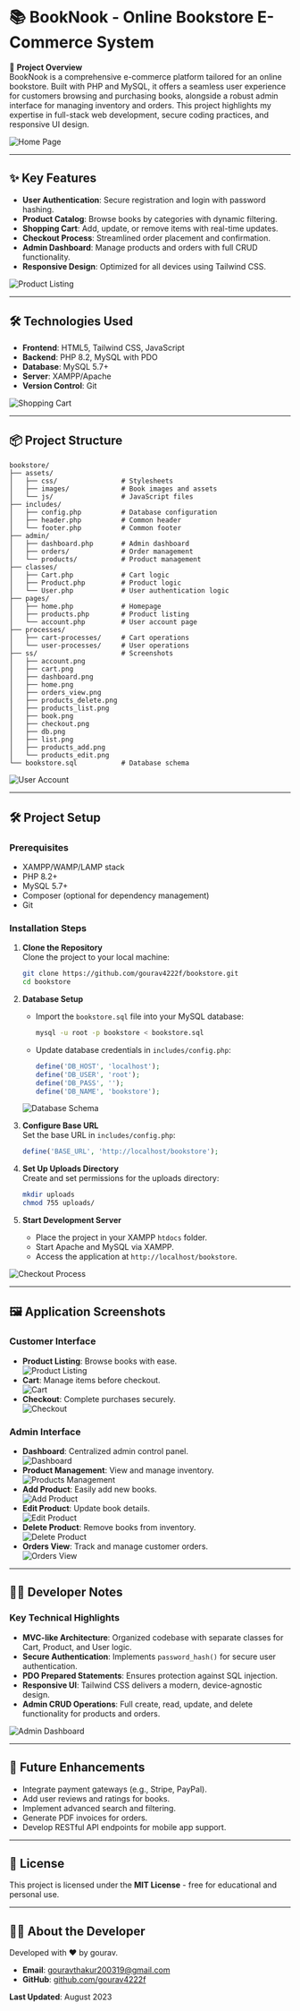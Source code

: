 # 📚 BookNook - Online Bookstore E-Commerce System

🚀 **Project Overview**  
BookNook is a comprehensive e-commerce platform tailored for an online bookstore. Built with PHP and MySQL, it offers a seamless user experience for customers browsing and purchasing books, alongside a robust admin interface for managing inventory and orders. This project highlights my expertise in full-stack web development, secure coding practices, and responsive UI design.

![Home Page](ss/home.png)

---

## ✨ Key Features  
- **User Authentication**: Secure registration and login with password hashing.  
- **Product Catalog**: Browse books by categories with dynamic filtering.  
- **Shopping Cart**: Add, update, or remove items with real-time updates.  
- **Checkout Process**: Streamlined order placement and confirmation.  
- **Admin Dashboard**: Manage products and orders with full CRUD functionality.  
- **Responsive Design**: Optimized for all devices using Tailwind CSS.  

![Product Listing](ss/book.png)

---

## 🛠️ Technologies Used  
- **Frontend**: HTML5, Tailwind CSS, JavaScript  
- **Backend**: PHP 8.2, MySQL with PDO  
- **Database**: MySQL 5.7+  
- **Server**: XAMPP/Apache  
- **Version Control**: Git  

![Shopping Cart](ss/cart.png)

---

## 📦 Project Structure  
```
bookstore/
├── assets/
│   ├── css/                # Stylesheets
│   ├── images/             # Book images and assets
│   └── js/                 # JavaScript files
├── includes/
│   ├── config.php          # Database configuration
│   ├── header.php          # Common header
│   └── footer.php          # Common footer
├── admin/
│   ├── dashboard.php       # Admin dashboard
│   ├── orders/             # Order management
│   └── products/           # Product management
├── classes/
│   ├── Cart.php            # Cart logic
│   ├── Product.php         # Product logic
│   └── User.php            # User authentication logic
├── pages/
│   ├── home.php            # Homepage
│   ├── products.php        # Product listing
│   └── account.php         # User account page
├── processes/
│   ├── cart-processes/     # Cart operations
│   └── user-processes/     # User operations
├── ss/                     # Screenshots
│   ├── account.png
│   ├── cart.png
│   ├── dashboard.png
│   ├── home.png
│   ├── orders_view.png
│   ├── products_delete.png
│   ├── products_list.png
│   ├── book.png
│   ├── checkout.png
│   ├── db.png
│   ├── list.png
│   ├── products_add.png
│   └── products_edit.png
└── bookstore.sql           # Database schema
```

![User Account](ss/account.png)

---

## 🛠️ Project Setup  

### Prerequisites  
- XAMPP/WAMP/LAMP stack  
- PHP 8.2+  
- MySQL 5.7+  
- Composer (optional for dependency management)  
- Git  

### Installation Steps  

1. **Clone the Repository**  
   Clone the project to your local machine:  
   ```bash
   git clone https://github.com/gourav4222f/bookstore.git
   cd bookstore
   ```

2. **Database Setup**  
   - Import the `bookstore.sql` file into your MySQL database:  
     ```bash
     mysql -u root -p bookstore < bookstore.sql
     ```
   - Update database credentials in `includes/config.php`:  
     ```php
     define('DB_HOST', 'localhost');
     define('DB_USER', 'root');
     define('DB_PASS', '');
     define('DB_NAME', 'bookstore');
     ```
   ![Database Schema](ss/db.png)

3. **Configure Base URL**  
   Set the base URL in `includes/config.php`:  
   ```php
   define('BASE_URL', 'http://localhost/bookstore');
   ```

4. **Set Up Uploads Directory**  
   Create and set permissions for the uploads directory:  
   ```bash
   mkdir uploads
   chmod 755 uploads/
   ```

5. **Start Development Server**  
   - Place the project in your XAMPP `htdocs` folder.  
   - Start Apache and MySQL via XAMPP.  
   - Access the application at `http://localhost/bookstore`.  

![Checkout Process](ss/checkout.png)

---

## 🖼️ Application Screenshots  

### Customer Interface  
- **Product Listing**: Browse books with ease.  
  ![Product Listing](ss/list.png)  
- **Cart**: Manage items before checkout.  
  ![Cart](ss/cart.png)  
- **Checkout**: Complete purchases securely.  
  ![Checkout](ss/checkout.png)  

### Admin Interface  
- **Dashboard**: Centralized admin control panel.  
  ![Dashboard](ss/dashboard.png)  
- **Product Management**: View and manage inventory.  
  ![Products Management](ss/products_list.png)  
- **Add Product**: Easily add new books.  
  ![Add Product](ss/products_add.png)  
- **Edit Product**: Update book details.  
  ![Edit Product](ss/products_edit.png)  
- **Delete Product**: Remove books from inventory.  
  ![Delete Product](ss/products_delete.png)  
- **Orders View**: Track and manage customer orders.  
  ![Orders View](ss/orders_view.png)  

---

## 🧑‍💻 Developer Notes  

### Key Technical Highlights  
- **MVC-like Architecture**: Organized codebase with separate classes for Cart, Product, and User logic.  
- **Secure Authentication**: Implements `password_hash()` for secure user authentication.  
- **PDO Prepared Statements**: Ensures protection against SQL injection.  
- **Responsive UI**: Tailwind CSS delivers a modern, device-agnostic design.  
- **Admin CRUD Operations**: Full create, read, update, and delete functionality for products and orders.  

![Admin Dashboard](ss/dashboard.png)

---

## 🚀 Future Enhancements  
- Integrate payment gateways (e.g., Stripe, PayPal).  
- Add user reviews and ratings for books.  
- Implement advanced search and filtering.  
- Generate PDF invoices for orders.  
- Develop RESTful API endpoints for mobile app support.  

---

## 📜 License  
This project is licensed under the **MIT License** - free for educational and personal use.  

---

## 👨‍💻 About the Developer  
Developed with ❤️ by gourav.  
- **Email**: gouravthakur200319@gmail.com  
- **GitHub**: [github.com/gourav4222f](https://github.com/gourav4222f)  

**Last Updated**: August 2023
